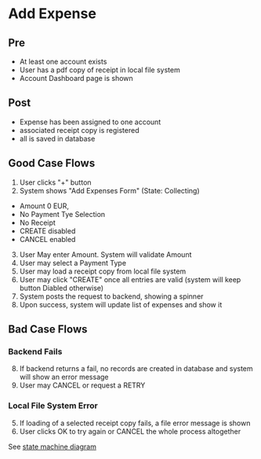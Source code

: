 # Add Expense

## Pre
- At least one account exists
- User has a pdf copy of receipt in local file system
- Account Dashboard page is shown

## Post
- Expense has been assigned to one account
- associated receipt copy is registered
- all is saved in database

## Good Case Flows
1) User clicks "+" button
2) System shows "Add Expenses Form" (State: Collecting)  
- Amount 0 EUR,
- No Payment Tye Selection
- No Receipt 
- CREATE disabled
- CANCEL enabled
3) User May enter Amount. System will validate Amount
4) User may select a Payment Type
5) User may load a receipt copy from local file system
6) User may click "CREATE" once all entries are valid (system will keep button Diabled otherwise)
7) System posts the request to backend, showing a spinner 
8) Upon success, system will update list of expenses and show it


## Bad Case Flows

### Backend Fails

8) If backend returns a fail, no records are created in database and system will show an error message
9) User may CANCEL or request a RETRY


### Local File System Error

5) If loading of a selected receipt copy fails, a file error message is shown
6) User clicks OK to try again or CANCEL the whole process altogether



See [state machine diagram](./add-expense.state.puml)